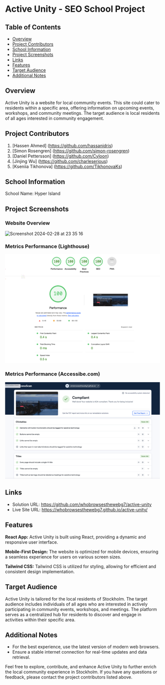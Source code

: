 # Active Unity - SEO School Project

## Table of Contents

- [Overview](#overview)
- [Project Contributors](#project_contributors)
- [School Information](#school_information)
- [Project Screenshots](#project_screenshots)
- [Links](#links)
- [Features](#features)
- [Target Audience](#target_audience)
- [Additional Notes](#additional_notes)

## Overview

Active Unity is a website for local community events. This site could cater to residents within a specific area, offering information on upcoming events, workshops, and community meetings. The target audience is local residents of all ages interested in community engagement.

## Project Contributors

1. [Hassen Ahmed] (https://github.com/hassanidris)
2. [Simon Rosengren] (https://github.com/simon-rosengren)
3. [Daniel Pettersson] (https://github.com/Cyloon)
4. [Jinjing Wu] (https://github.com/charleserious)
5. [Kseniia Tikhonova] (https://github.com/TikhonovaKs)

## School Information

School Name: Hyper Island

## Project Screenshots

### Website Overview

![Screenshot 2024-02-28 at 23 35 16](./public/images/screenshot.png)

### Metrics Performance (Lighthouse)

![Screenshot 2024-02-28 at 23 35 16](./public/images/performance.png)

### Metrics Performance (Accessibe.com)

![Screenshot 2024-02-28 at 23 35 16](./public/images/accessibe.png)

## Links

- Solution URL: https://github.com/whobrowsesthewebg7/active-unity
- Live Site URL: https://whobrowsesthewebg7.github.io/active-unity/

## Features

**React App:** Active Unity is built using React, providing a dynamic and responsive user interface.

**Mobile-First Design:** The website is optimized for mobile devices, ensuring a seamless experience for users on various screen sizes.

**Tailwind CSS:** Tailwind CSS is utilized for styling, allowing for efficient and consistent design implementation.

## Target Audience

Active Unity is tailored for the local residents of Stockholm. The target audience includes individuals of all ages who are interested in actively participating in community events, workshops, and meetings. The platform serves as a centralized hub for residents to discover and engage in activities within their specific area.

## Additional Notes

- For the best experience, use the latest version of modern web browsers.
- Ensure a stable internet connection for real-time updates and data retrieval.

Feel free to explore, contribute, and enhance Active Unity to further enrich the local community experience in Stockholm. If you have any questions or feedback, please contact the project contributors listed above.
